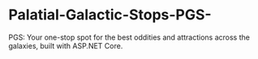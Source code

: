 # Palatial-Galactic-Stops-PGS-
PGS: Your one-stop spot for the best oddities and attractions across the galaxies, built with ASP.NET Core.

